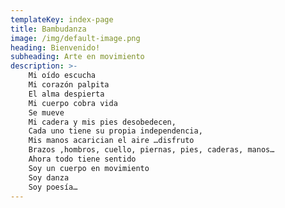 ```yaml
---
templateKey: index-page
title: Bambudanza
image: /img/default-image.png
heading: Bienvenido!
subheading: Arte en movimiento
description: >-
    Mi oído escucha
    Mi corazón palpita
    El alma despierta
    Mi cuerpo cobra vida 
    Se mueve
    Mi cadera y mis pies desobedecen,
    Cada uno tiene su propia independencia,
    Mis manos acarician el aire …disfruto
    Brazos ,hombros, cuello, piernas, pies, caderas, manos…
    Ahora todo tiene sentido
    Soy un cuerpo en movimiento
    Soy danza
    Soy poesía…
---
```

